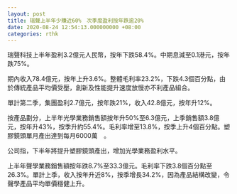 ```yaml
---
layout: post
title: 瑞聲上半年少賺近60%　次季度盈利按年跌逾20%
date: 2020-08-24 12:54:13.000000000 +08:00
categories: rthk
---
```


瑞聲科技上半年盈利3.2億元人民幣，按年下跌58.4%。中期息減至0.1港元，按年跌75%。

期內收入78.4億元，按年上升3.6%。整體毛利率23.2%，下跌4.3個百分點，由於傳統產品平均價受壓，創新及性能提升速度放慢亦不利產品組合。

單計第二季，集團盈利2.7億元，按年跌21%，收入42.8億元，按年升12%。

按產品劃分，上半年光學業務銷售額按年升50%至6.3億元，上季銷售額3.8億元，按年升43%，按季升約55.4%。毛利率增至13.8%，按季上升4個百分點。塑膠鏡頭單月產出達到每月6000萬　。

公司指，下半年將提升塑膠鏡頭產出，增加光學業務盈利水平。

上半年聲學業務銷售額按年跌8.7%至33.3億元。毛利率下跌3.8個百分點至26.3%。單計上季，收入按年升近8%，按季增長34.2%，因為產品結構改變，令聲學產品平均單價穩健上升。
